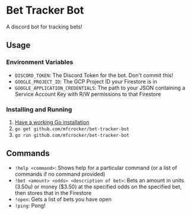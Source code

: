 # Bet Tracker Bot
A discord bot for tracking bets!

## Usage
### Environment Variables
* `DISCORD_TOKEN`: The Discord Token for the bot. Don't commit this!
* `GOOGLE_PROJECT_ID`: The GCP Project ID your Firestore is in
* `GOOGLE_APPLICATION_CREDENTIALS`: The path to your JSON containing a Service Account Key with R/W permissions to that Firestore

### Installing and Running
1. [Have a working Go installation](https://golang.org/doc/install)
2. `go get github.com/mfcrocker/bet-tracker-bot`
3. `go run github.com/mfcrocker/bet-tracker-bot`

## Commands
* `!help <command>`: Shows help for a particular command (or a list of commands if no command provided)
* `!bet <amount> <odds> <description of bet>`: Bets an amount in units (3.50u) or money ($3.50) at the specified odds on the specified bet, then stores that in the Firestore
* `!open`: Gets a list of bets you have open
* `!ping`: Pong!
